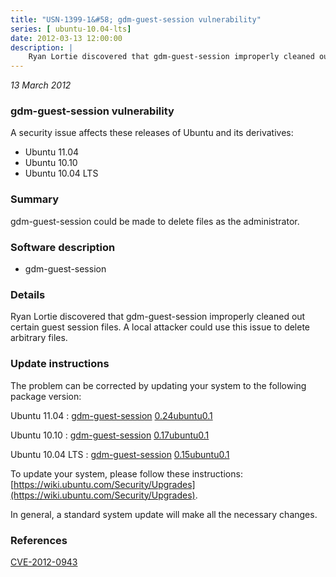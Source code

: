 ```yaml
---
title: "USN-1399-1&#58; gdm-guest-session vulnerability"
series: [ ubuntu-10.04-lts]
date: 2012-03-13 12:00:00
description: |
    Ryan Lortie discovered that gdm-guest-session improperly cleaned out certain guest session files. A local attacker could use this issue to delete arbitrary files. 
--- 
```

 
 

*13 March 2012*

### gdm-guest-session vulnerability

A security issue affects these releases of Ubuntu and its derivatives:

* Ubuntu 11.04
* Ubuntu 10.10
* Ubuntu 10.04 LTS

### Summary

gdm-guest-session could be made to delete files as the administrator. 

### Software description

* gdm-guest-session 

### Details

Ryan Lortie discovered that gdm-guest-session improperly cleaned out certain guest session files. A local attacker could use this issue to delete arbitrary files. 

### Update instructions

The problem can be corrected by updating your system to the following package version:

Ubuntu 11.04
 : [gdm-guest-session](https://launchpad.net/ubuntu/+source/gdm-guest-session) <span> [0.24ubuntu0.1](https://launchpad.net/ubuntu/+source/gdm-guest-session/0.24ubuntu0.1) </span> 

Ubuntu 10.10
 : [gdm-guest-session](https://launchpad.net/ubuntu/+source/gdm-guest-session) <span> [0.17ubuntu0.1](https://launchpad.net/ubuntu/+source/gdm-guest-session/0.17ubuntu0.1) </span> 

Ubuntu 10.04 LTS
 : [gdm-guest-session](https://launchpad.net/ubuntu/+source/gdm-guest-session) <span> [0.15ubuntu0.1](https://launchpad.net/ubuntu/+source/gdm-guest-session/0.15ubuntu0.1) </span> 

To update your system, please follow these instructions: [https://wiki.ubuntu.com/Security/Upgrades](https://wiki.ubuntu.com/Security/Upgrades).

In general, a standard system update will make all the necessary changes. 

### References

 
 [CVE-2012-0943](http://people.ubuntu.com/~ubuntu-security/cve/CVE-2012-0943)
 

